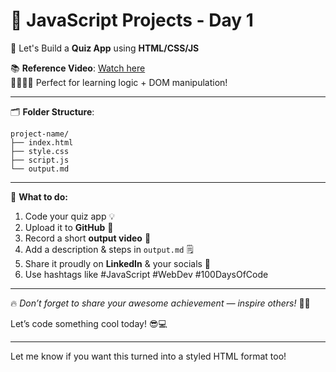 

# 🎯 **JavaScript Projects - Day 1**  

🚀 Let's Build a **Quiz App** using **HTML/CSS/JS**  

📚 **Reference Video**: [Watch here](https://youtu.be/PBcqGxrr9g8?si=YStNNrOksCqJvmFa)  
👨‍💻👩‍💻 Perfect for learning logic + DOM manipulation!

---

🗂️ **Folder Structure**:
```
project-name/
├── index.html
├── style.css
├── script.js
└── output.md
```

---

📝 **What to do:**

1. Code your quiz app 💡  
2. Upload it to **GitHub** 🔗  
3. Record a short **output video** 🎥  
4. Add a description & steps in `output.md` 🗒️  
5. Share it proudly on **LinkedIn** & your socials 💬  
6. Use hashtags like #JavaScript #WebDev #100DaysOfCode

---

🔥 *Don’t forget to share your awesome achievement — inspire others!* 💪✨  

Let’s code something cool today! 😎💻

---

Let me know if you want this turned into a styled HTML format too!
